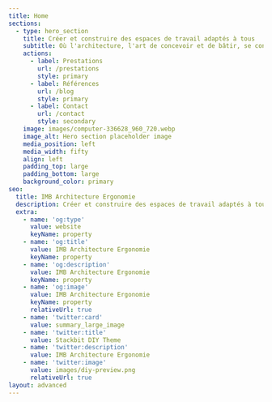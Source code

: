```yaml
---
title: Home
sections:
  - type: hero_section
    title: Créer et construire des espaces de travail adaptés à tous
    subtitle: Où l'architecture, l'art de concevoir et de bâtir, se confronte à l'ergonomie, veiller au bien-être physique et moral de chacun.<BR/>Architecte HMONP et Ergonome indépendante.
    actions:
      - label: Prestations
        url: /prestations
        style: primary		
      - label: Références
        url: /blog
        style: primary
      - label: Contact
        url: /contact
        style: secondary
    image: images/computer-336628_960_720.webp
    image_alt: Hero section placeholder image
    media_position: left
    media_width: fifty
    align: left
    padding_top: large
    padding_bottom: large
    background_color: primary
seo:
  title: IMB Architecture Ergonomie
  description: Créer et construire des espaces de travail adaptés à tous
  extra:
    - name: 'og:type'
      value: website
      keyName: property
    - name: 'og:title'
      value: IMB Architecture Ergonomie
      keyName: property
    - name: 'og:description'
      value: IMB Architecture Ergonomie
      keyName: property
    - name: 'og:image'
      value: IMB Architecture Ergonomie
      keyName: property
      relativeUrl: true
    - name: 'twitter:card'
      value: summary_large_image
    - name: 'twitter:title'
      value: Stackbit DIY Theme
    - name: 'twitter:description'
      value: IMB Architecture Ergonomie
    - name: 'twitter:image'
      value: images/diy-preview.png
      relativeUrl: true
layout: advanced
---
```

